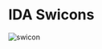 # IDA Swicons

![swicon](https://github.com/OALabs/swicons/assets/5906222/75b84e71-85be-4c37-b1bc-f3a7e9132364)

